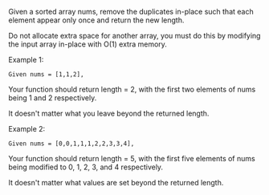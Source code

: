 Given a sorted array nums, remove the duplicates in-place such that each element appear only once and return the new length.

Do not allocate extra space for another array, you must do this by modifying the input array in-place with O(1) extra memory.

Example 1:
```
Given nums = [1,1,2],
```
Your function should return length = 2, with the first two elements of nums being 1 and 2 respectively.

It doesn't matter what you leave beyond the returned length.


Example 2:
```
Given nums = [0,0,1,1,1,2,2,3,3,4],
```
Your function should return length = 5, with the first five elements of nums being modified to 0, 1, 2, 3, and 4 respectively.

It doesn't matter what values are set beyond the returned length.
